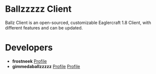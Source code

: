 # Ballzzzzz Client
Ballz Client is an open-sourced, customizable Eaglercraft 1.8 Client, with different features and can be updated.
# Developers
- **frostneek** [Profile](https://github.com/frostneek)
- **gimmedaballzzzzz** [Profile](https://github.com/Pr0Gam3rYeA) [Profile](https://github.com/TheCrestWizard)
